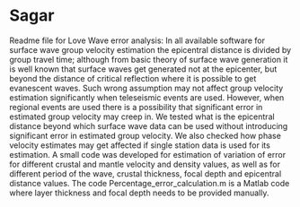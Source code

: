# Sagar
Readme file for Love Wave error analysis:
In all available software for surface wave group velocity estimation the epicentral distance is divided by group travel time; although from basic theory of surface wave generation it is well known that surface waves get generated not at the epicenter, but beyond the distance of critical reflection where it is possible to get evanescent waves. Such wrong assumption may not affect group velocity estimation significantly when teleseismic events are used. However, when regional events are used there is a possibility that significant error in estimated group velocity may creep in. We tested what is the epicentral distance beyond which surface wave data can be used without introducing significant error in estimated group velocity. We also checked how phase velocity estimates may get affected if single station data is used for its estimation. A small code was developed for estimation of variation of error for different crustal and mantle velocity and density values, as well as for different period of the wave, crustal thickness, focal depth and epicentral distance values.
The code Percentage_error_calculation.m is a Matlab code where layer thickness and focal depth needs to be provided manually.
